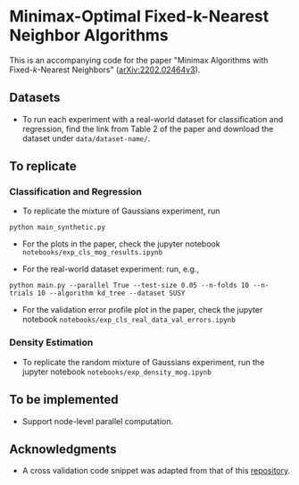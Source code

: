 # Minimax-Optimal Fixed-k-Nearest Neighbor Algorithms

This is an accompanying code for the paper "Minimax Algorithms with Fixed-$k$-Nearest Neighbors" ([arXiv:2202.02464v3](https://arxiv.org/abs/2202.02464)).

## Datasets
- To run each experiment with a real-world dataset for classification and regression, find the link from Table 2 of the paper and download the dataset under `data/dataset-name/`.

## To replicate

### Classification and Regression
- To replicate the mixture of Gaussians experiment, run
```commandline
python main_synthetic.py
```
- For the plots in the paper, check the jupyter notebook `notebooks/exp_cls_mog_results.ipynb` 

- For the real-world dataset experiment: run, e.g., 
```commandline
python main.py --parallel True --test-size 0.05 --n-folds 10 --n-trials 10 --algorithm kd_tree --dataset SUSY
```
- For the validation error profile plot in the paper, check the jupyter notebook `notebooks/exp_cls_real_data_val_errors.ipynb`

### Density Estimation
- To replicate the random mixture of Gaussians experiment, run the jupyter notebook `notebooks/exp_density_mog.ipynb`

## To be implemented
- Support node-level parallel computation.

## Acknowledgments
- A cross validation code snippet was adapted from that of this [repository](https://github.com/lirongx/SubNN).